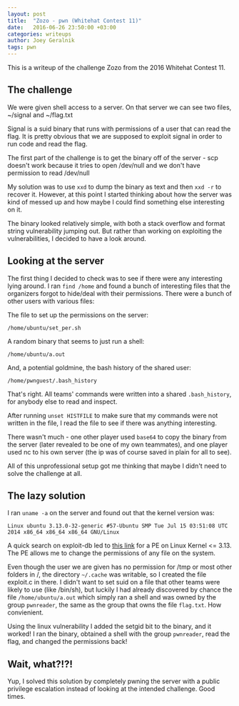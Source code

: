 ```yaml
---
layout: post
title:  "Zozo - pwn (Whitehat Contest 11)"
date:   2016-06-26 23:50:00 +03:00
categories: writeups
author: Joey Geralnik
tags: pwn
---
```


This is a writeup of the challenge Zozo from the 2016 Whitehat Contest 11.

## The challenge
We were given shell access to a server. On that server we can see two files, ~/signal and ~/flag.txt

Signal is a suid binary that runs with permissions of a user that can read the flag. It is pretty obvious that we are supposed to exploit signal in order to run code and read the flag.

The first part of the challenge is to get the binary off of the server - scp doesn't work because it tries to open /dev/null and we don't have permission to read /dev/null

My solution was to use `xxd` to dump the binary as text and then `xxd -r` to recover it. However, at this point I started thinking about how the server was kind of messed up and how maybe I could find something else interesting on it.

The binary looked relatively simple, with both a stack overflow and format string vulnerability jumping out. But rather than working on exploiting the vulnerabilities, I decided to have a look around.

## Looking at the server

The first thing I decided to check was to see if there were any interesting lying around. I ran `find /home` and found a bunch of interesting files that the organizers forgot to hide/deal with their permissions. There were a bunch of other users with various files:

The file to set up the permissions on the server:

    /home/ubuntu/set_per.sh

A random binary that seems to just run a shell:

    /home/ubuntu/a.out

And, a potential goldmine, the bash history of the shared user:

    /home/pwnguest/.bash_history

That's right. All teams' commands were written into a shared `.bash_history`, for anybody else to read and inspect.

After running `unset HISTFILE` to make sure that my commands were not written in the file, I read the file to see if there was anything interesting.

There wasn't much - one other player used `base64` to copy the binary from the server (later revealed to be one of my own teammates), and one player used nc to his own server (the ip was of course saved in plain for all to see).

All of this unprofessional setup got me thinking that maybe I didn't need to solve the challenge at all.

## The lazy solution

I ran `uname -a` on the server and found out that the kernel version was:

    Linux ubuntu 3.13.0-32-generic #57-Ubuntu SMP Tue Jul 15 03:51:08 UTC 2014 x86_64 x86_64 x86_64 GNU/Linux

A quick search on exploit-db led to [this link](//www.exploit-db.com/exploits/33824/) for a PE on Linux Kernel <= 3.13. The PE allows me to change the permissions of any file on the system.

Even though the user we are given has no permission for /tmp or most other folders in /, the directory `~/.cache` was writable, so I created the file exploit.c in there. I didn't want to set suid on a file that other teams were likely to use (like /bin/sh), but luckily I had already discovered by chance the file `/home/ubuntu/a.out` which simply ran a shell and was owned by the group `pwnreader`, the same as the group that owns the file `flag.txt`. How convienient.

Using the linux vulnerability I added the setgid bit to the binary, and it worked! I ran the binary, obtained a shell with the group `pwnreader`, read the flag, and changed the permissions back!

## Wait, what?!?!

Yup, I solved this solution by completely pwning the server with a public privilege escalation instead of looking at the intended challenge. Good times.
